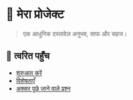 # 👋 मेरा प्रोजेक्ट
 
> एक आधुनिक दस्तावेज़ अनुभव, साफ और सहज।
 
## 🚀 त्वरित पहुँच
 
- [शुरुआत करें](../help/getting-started.md)
- [विशेषताएँ](../help/features.md)
- [अक्सर पूछे जाने वाले प्रश्न](../help/faq.md)
